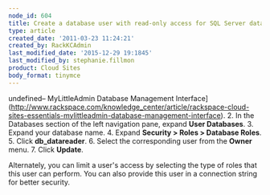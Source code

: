 ```yaml
---
node_id: 604
title: Create a database user with read-only access for SQL Server databases
type: article
created_date: '2011-03-23 11:24:21'
created_by: RackKCAdmin
last_modified_date: '2015-12-29 19:1845'
last_modified_by: stephanie.fillmon
product: Cloud Sites
body_format: tinymce
---
```


undefined&ndash; MyLittleAdmin Database
    Management
    Interface](http://www.rackspace.com/knowledge_center/article/rackspace-cloud-sites-essentials-mylittleadmin-database-management-interface).
2.  In the Databases section of the left navigation pane, expand **User
    Databases**.
3.  Expand your database name.
4.  Expand **Security \> Roles \> Database Roles**.
5.  Click **db\_datareader**.
6.  Select the corresponding user from the **Owner** menu.
7.  Click **Update**.

Alternately, you can limit a user's access by selecting the type of
roles that this user can perform. You can also provide this user in a
connection string for better security.

